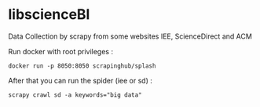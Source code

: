 # libscienceBI
Data Collection by scrapy from some websites IEE, ScienceDirect and ACM

Run docker with root privileges :

```
docker run -p 8050:8050 scrapinghub/splash
```
After that you can run the spider (iee or sd) :
```
scrapy crawl sd -a keywords="big data"
```
